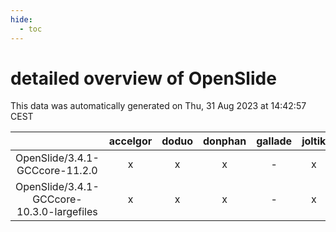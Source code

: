 ```yaml
---
hide:
  - toc
---
```


detailed overview of OpenSlide
==============================


This data was automatically generated on Thu, 31 Aug 2023 at 14:42:57 CEST  

| |accelgor|doduo|donphan|gallade|joltik|skitty|swalot|victini|
| :---: | :---: | :---: | :---: | :---: | :---: | :---: | :---: | :---: |
|OpenSlide/3.4.1-GCCcore-11.2.0|x|x|x|-|x|x|x|x|
|OpenSlide/3.4.1-GCCcore-10.3.0-largefiles|x|x|x|-|x|x|x|x|
